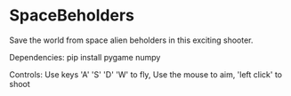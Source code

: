 # SpaceBeholders
Save the world from space alien beholders in this exciting shooter.

Dependencies:
pip install pygame numpy

Controls:
Use keys 'A' 'S' 'D' 'W' to fly,
Use the mouse to aim, 
'left click' to shoot
